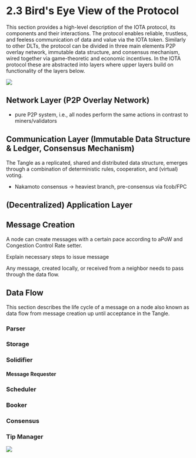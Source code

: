 # 2.3 Bird's Eye View of the Protocol

This section provides a high-level description of the IOTA protocol, its components and their interactions. The protocol enables reliable, trustless, and feeless communication of data and value via the IOTA token. Similarly to other DLTs, the protocol can be divided in three main elements P2P overlay network, immutable data structure, and consensus mechanism, wired together via game-theoretic and economic incentives. 
In the IOTA protocol these are abstracted into layers where upper layers build on functionality of the layers below.


![](https://github.com/iotaledger/goshimmer/raw/docs/protocol_overview/images/layers.jpg)

## Network Layer (P2P Overlay Network)
- pure P2P system, i.e., all nodes perform the same actions in contrast to miners/validators

## Communication Layer (Immutable Data Structure & Ledger, Consensus Mechanism)
The Tangle as a replicated, shared and distributed data structure, emerges through a combination of deterministic rules, cooperation, and (virtual) voting.
- Nakamoto consensus -> heaviest branch, pre-consensus via fcob/FPC


## (Decentralized) Application Layer 












## Message Creation
A node can create messages with a certain pace according to aPoW and Congestion Control Rate setter.

Explain necessary steps to issue message

Any message, created locally, or received from a neighbor needs to pass through the data flow.



## Data Flow
This section describes the life cycle of a message on a node also known as data flow from message creation up until acceptance in the Tangle.

### Parser

### Storage

### Solidifier

#### Message Requester

### Scheduler

### Booker

### Consensus

### Tip Manager

![](https://i.imgur.com/L7CEi9t.png)








